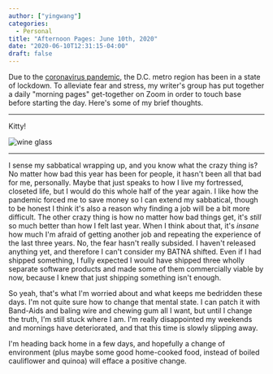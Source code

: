```yaml
---
author: ["yingwang"]
categories:
  - Personal
title: "Afternoon Pages: June 10th, 2020"
date: "2020-06-10T12:31:15-04:00"
draft: false
---
```


Due to the [coronavirus
pandemic](https://en.wikipedia.org/wiki/2019-20_coronavirus_pandemic), the D.C.
metro region has been in a state of lockdown. To alleviate fear and stress, my
writer's group has put together a daily "morning pages" get-together on Zoom in
order to touch base before starting the day. Here's some of my brief thoughts.

---

Kitty!

![wine glass](/img/posts/2020/06/10/afternoon_pages.jpg)

---

I sense my sabbatical wrapping up, and you know what the crazy thing is? No
matter how bad this year has been for people, it hasn't been all that bad for
me, personally. Maybe that just speaks to how I live my fortressed, closeted
life, but I would do this whole half of the year again. I like how the pandemic
forced me to save money so I can extend my sabbatical, though to be honest I
think it's also a reason why finding a job will be a bit more difficult. The
other crazy thing is how no matter how bad things get, it's _still_ so much
better than how I felt last year. When I think about that, it's _insane_ how
much I'm afraid of getting another job and repeating the experience of the last
three years. No, the fear hasn't really subsided. I haven't released anything
yet, and therefore I can't consider my BATNA shifted. Even if I had shipped
something, I fully expected I would have shipped three wholly separate software
products and made some of them commercially viable by now, because I knew that
just shipping something isn't enough.

So yeah, that's what I'm worried about and what keeps me bedridden these days.
I'm not quite sure how to change that mental state. I can patch it with
Band-Aids and baling wire and chewing gum all I want, but until I change the
truth, I'm still stuck where I am. I'm really disappointed my weekends and
mornings have deteriorated, and that this time is slowly slipping away.

I'm heading back home in a few days, and hopefully a change of environment (plus
maybe some good home-cooked food, instead of boiled cauliflower and quinoa) will
efface a positive change.
